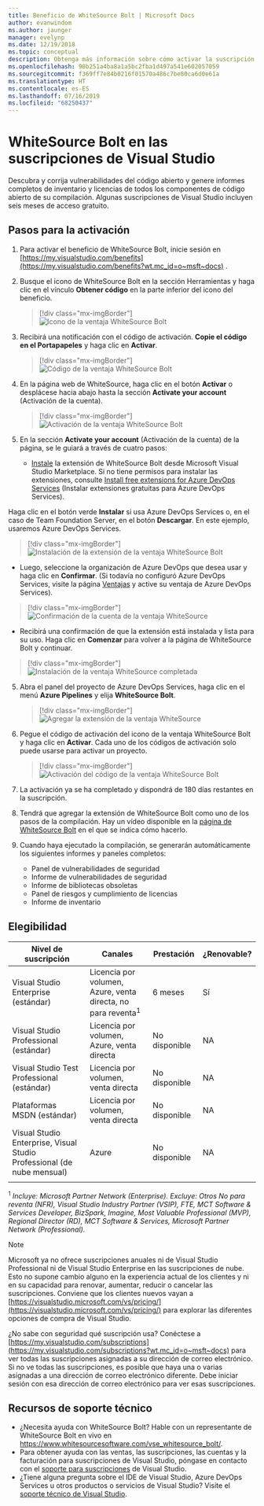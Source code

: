 ```yaml
---
title: Beneficio de WhiteSource Bolt | Microsoft Docs
author: evanwindom
ms.author: jaunger
manager: evelynp
ms.date: 12/19/2018
ms.topic: conceptual
description: Obtenga más información sobre cómo activar la suscripción de WhiteSource Bolt que se incluye con la suscripción a Visual Studio.
ms.openlocfilehash: 90b251a4ba8a1a5bc2fba1d497a541e602057059
ms.sourcegitcommit: f369ff7e84b0216f01570a486c7be80ca6d0e61a
ms.translationtype: HT
ms.contentlocale: es-ES
ms.lasthandoff: 07/16/2019
ms.locfileid: "68250437"
---
```

# <a name="whitesource-bolt-in-visual-studio-subscriptions"></a>WhiteSource Bolt en las suscripciones de Visual Studio

Descubra y corrija vulnerabilidades del código abierto y genere informes completos de inventario y licencias de todos los componentes de código abierto de su compilación. Algunas suscripciones de Visual Studio incluyen seis meses de acceso gratuito.

## <a name="activation-steps"></a>Pasos para la activación

1. Para activar el beneficio de WhiteSource Bolt, inicie sesión en [https://my.visualstudio.com/benefits](https://my.visualstudio.com/benefits?wt.mc_id=o~msft~docs) .

2. Busque el icono de WhiteSource Bolt en la sección Herramientas y haga clic en el vínculo **Obtener código** en la parte inferior del icono del beneficio.
   > [!div class="mx-imgBorder"]
   > ![Icono de la ventaja WhiteSource Bolt](_img/vs-whitesource/vs-whitesource-tile.png)

3. Recibirá una notificación con el código de activación.  **Copie el código en el Portapapeles** y haga clic en **Activar**.
   > [!div class="mx-imgBorder"]
   > ![Código de la ventaja WhiteSource Bolt](_img/vs-whitesource/vs-whitesource-code.png)

4. En la página web de WhiteSource, haga clic en el botón **Activar** o desplácese hacia abajo hasta la sección **Activate your account** (Activación de la cuenta).
   > [!div class="mx-imgBorder"]
   > ![Activación de la ventaja WhiteSource Bolt](_img/vs-whitesource/vs-whitesource-activate-page-cropped.png)

5. En la sección **Activate your account** (Activación de la cuenta) de la página, se le guiará a través de cuatro pasos:

   - [Instale](https://marketplace.visualstudio.com/items?itemName=whitesource.ws-bolt) la extensión de WhiteSource Bolt desde Microsoft Visual Studio Marketplace. Si no tiene permisos para instalar las extensiones, consulte [Install free extensions for Azure DevOps Services](/azure/devops/marketplace/install-vsts-extension?view=vsts) (Instalar extensiones gratuitas para Azure DevOps Services).

Haga clic en el botón verde **Instalar** si usa Azure DevOps Services o, en el caso de Team Foundation Server, en el botón **Descargar**.  En este ejemplo, usaremos Azure DevOps Services.
> [!div class="mx-imgBorder"]
> ![Instalación de la extensión de la ventaja WhiteSource Bolt](_img/vs-whitesource/vs-whitesource-download-install.png)

- Luego, seleccione la organización de Azure DevOps que desea usar y haga clic en **Confirmar**.  (Si todavía no configuró Azure DevOps Services, visite la página [Ventajas](https://my.visualstudio.com/benefits) y active su ventaja de Azure DevOps Services).

> [!div class="mx-imgBorder"]
> ![Confirmación de la cuenta de la ventaja WhiteSource](_img/vs-whitesource/vs-whitesource-confirm-account.png)

- Recibirá una confirmación de que la extensión está instalada y lista para su uso.  Haga clic en **Comenzar** para volver a la página de WhiteSource Bolt y continuar.
> [!div class="mx-imgBorder"]
> ![Instalación de la ventaja WhiteSource completada](_img/vs-whitesource/vs-whitesource-install-complete.png)

5. Abra el panel del proyecto de Azure DevOps Services, haga clic en el menú **Azure Pipelines** y elija **WhiteSource Bolt**.
   > [!div class="mx-imgBorder"]
   > ![Agregar la extensión de la ventaja WhiteSource](_img/vs-whitesource/vs-whitesource-installed-cropped.png)

6. Pegue el código de activación del icono de la ventaja WhiteSource Bolt y haga clic en **Activar**. Cada uno de los códigos de activación solo puede usarse para activar un proyecto.
   > [!div class="mx-imgBorder"]
   > ![Activación del código de la ventaja WhiteSource Bolt](_img/vs-whitesource/vs-whitesource-activate-code-cropped.png)

7. La activación ya se ha completado y dispondrá de 180 días restantes en la suscripción.

8. Tendrá que agregar la extensión de WhiteSource Bolt como uno de los pasos de la compilación.  Hay un vídeo disponible en la [página de WhiteSource Bolt](https://www.whitesourcesoftware.com/whitesource_bolt_visualstudio_2017/#activate) en el que se indica cómo hacerlo.

9. Cuando haya ejecutado la compilación, se generarán automáticamente los siguientes informes y paneles completos:
    - Panel de vulnerabilidades de seguridad
    - Informe de vulnerabilidades de seguridad
    - Informe de bibliotecas obsoletas
    - Panel de riesgos y cumplimiento de licencias
    - Informe de inventario

## <a name="eligibility"></a>Elegibilidad

| Nivel de suscripción                                                 |     Canales                                            | Prestación                                                          | ¿Renovable?    |
|--------------------------------------------------------------------|---------------------------------------------------------|------------------------------------------------------------------|---------------|
| Visual Studio Enterprise (estándar)   | Licencia por volumen, Azure, venta directa, no para reventa<sup>1</sup> | 6 meses       |  Sí          |
| Visual Studio Professional (estándar) | Licencia por volumen, Azure, venta directa                                       | No disponible                                                           |NA         |
| Visual Studio Test Professional (estándar)                         | Licencia por volumen, venta directa                                              | No disponible                                             |  NA         |
| Plataformas MSDN (estándar)                                          | Licencia por volumen, venta directa                                              | No disponible                                              | NA         |
| Visual Studio Enterprise, Visual Studio Professional (de nube mensual) | Azure                                       | No disponible                                                           |NA|
||

<sup>1</sup>  *Incluye:  Microsoft Partner Network (Enterprise).  Excluye: Otros No para reventa (NFR), Visual Studio Industry Partner (VSIP), FTE, MCT Software & Services Developer, BizSpark, Imagine, Most Valuable Professional (MVP), Regional Director (RD), MCT Software & Services, Microsoft Partner Network (Professional).*

> [!NOTE]
> Microsoft ya no ofrece suscripciones anuales ni de Visual Studio Professional ni de Visual Studio Enterprise en las suscripciones de nube. Esto no supone cambio alguno en la experiencia actual de los clientes y ni en su capacidad para renovar, aumentar, reducir o cancelar las suscripciones. Conviene que los clientes nuevos vayan a [https://visualstudio.microsoft.com/vs/pricing/](https://visualstudio.microsoft.com/vs/pricing/) para explorar las diferentes opciones de compra de Visual Studio.

¿No sabe con seguridad qué suscripción usa?  Conéctese a [https://my.visualstudio.com/subscriptions](https://my.visualstudio.com/subscriptions?wt.mc_id=o~msft~docs) para ver todas las suscripciones asignadas a su dirección de correo electrónico. Si no ve todas las suscripciones, es posible que haya una o varias asignadas a una dirección de correo electrónico diferente.  Debe iniciar sesión con esa dirección de correo electrónico para ver esas suscripciones.

## <a name="support-resources"></a>Recursos de soporte técnico

- ¿Necesita ayuda con WhiteSource Bolt?  Hable con un representante de WhiteSource Bolt en vivo en https://www.whitesourcesoftware.com/vse_whitesource_bolt/.
- Para obtener ayuda con las ventas, las suscripciones, las cuentas y la facturación para suscripciones de Visual Studio, póngase en contacto con el [soporte para suscripciones](https://visualstudio.microsoft.com/subscriptions/support/) de Visual Studio.
- ¿Tiene alguna pregunta sobre el IDE de Visual Studio, Azure DevOps Services u otros productos o servicios de Visual Studio?  Visite el [soporte técnico de Visual Studio](https://visualstudio.microsoft.com/support/).
